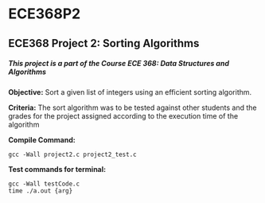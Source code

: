 # ECE368P2
<h2>ECE368 Project 2: Sorting Algorithms</h2>

<h5>This project is a part of the Course ECE 368: Data Structures and Algorithms</h5>

<b>Objective:</b>
	Sort a given list of integers using
	an efficient sorting algorithm.

<b>Criteria:</b>
	The sort algorithm was to be tested
	against other students and the grades
	for the project assigned according to
	the execution time of the algorithm

<b>Compile Command:</b>

	gcc -Wall project2.c project2_test.c

<b>Test commands for terminal:</b>

	gcc -Wall testCode.c
	time ./a.out {arg}
